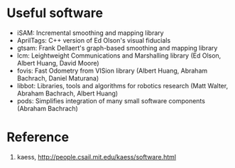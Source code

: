 

# Useful software
- iSAM: Incremental smoothing and mapping library
- AprilTags: C++ version of Ed Olson's visual fiducials
- gtsam: Frank Dellaert's graph-based smoothing and mapping library
- lcm: Leightweight Communications and Marshalling library (Ed Olson, Albert Huang, David Moore)
- fovis: Fast Odometry from VISion library (Albert Huang, Abraham Bachrach, Daniel Maturana)
- libbot: Libraries, tools and algorithms for robotics research (Matt Walter, Abraham Bachrach, Albert Huang)
- pods: Simplifies integration of many small software components (Abraham Bachrach)





# Reference
1. kaess, http://people.csail.mit.edu/kaess/software.html
